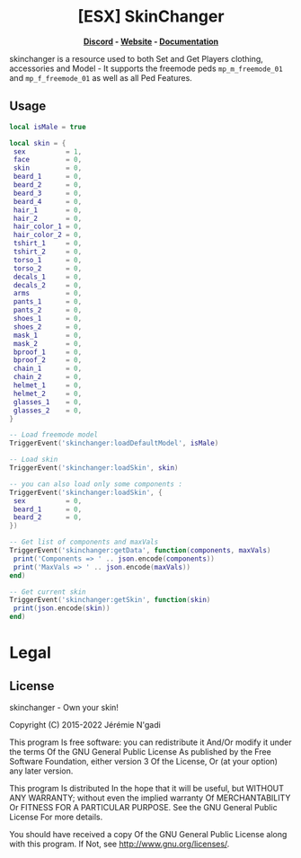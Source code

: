<h1 align='center'>[ESX] SkinChanger</a></h1><p align='center'><b><a href='https://discord.esx-framework.org/'>Discord</a> - <a href='https://esx-framework.org/'>Website</a> - <a href='https://docs.esx-framework.org/legacy/installation'>Documentation</a></b></h5>

skinchanger is a resource used to both Set and Get Players clothing, accessories and Model - It supports the freemode peds `mp_m_freemode_01` and `mp_f_freemode_01` as well as all Ped Features.

## Usage

```lua
local isMale = true

local skin = {
 sex          = 1,
 face         = 0,
 skin         = 0,
 beard_1      = 0,
 beard_2      = 0,
 beard_3      = 0,
 beard_4      = 0,
 hair_1       = 0,
 hair_2       = 0,
 hair_color_1 = 0,
 hair_color_2 = 0,
 tshirt_1     = 0,
 tshirt_2     = 0,
 torso_1      = 0,
 torso_2      = 0,
 decals_1     = 0,
 decals_2     = 0,
 arms         = 0,
 pants_1      = 0,
 pants_2      = 0,
 shoes_1      = 0,
 shoes_2      = 0,
 mask_1       = 0,
 mask_2       = 0,
 bproof_1     = 0,
 bproof_2     = 0,
 chain_1      = 0,
 chain_2      = 0,
 helmet_1     = 0,
 helmet_2     = 0,
 glasses_1    = 0,
 glasses_2    = 0,
}

-- Load freemode model
TriggerEvent('skinchanger:loadDefaultModel', isMale)

-- Load skin
TriggerEvent('skinchanger:loadSkin', skin)

-- you can also load only some components :
TriggerEvent('skinchanger:loadSkin', {
 sex          = 0,
 beard_1      = 0,
 beard_2      = 0,
})

-- Get list of components and maxVals
TriggerEvent('skinchanger:getData', function(components, maxVals)
 print('Components => ' .. json.encode(components))
 print('MaxVals => ' .. json.encode(maxVals))
end)

-- Get current skin
TriggerEvent('skinchanger:getSkin', function(skin)
 print(json.encode(skin))
end)
```

# Legal

## License

skinchanger - Own your skin!

Copyright (C) 2015-2022 Jérémie N'gadi

This program Is free software: you can redistribute it And/Or modify it under the terms Of the GNU General Public License As published by the Free Software Foundation, either version 3 Of the License, Or (at your option) any later version.

This program Is distributed In the hope that it will be useful, but WITHOUT ANY WARRANTY; without even the implied warranty Of MERCHANTABILITY Or FITNESS FOR A PARTICULAR PURPOSE. See the GNU General Public License For more details.

You should have received a copy Of the GNU General Public License along with this program. If Not, see <http://www.gnu.org/licenses/>.
